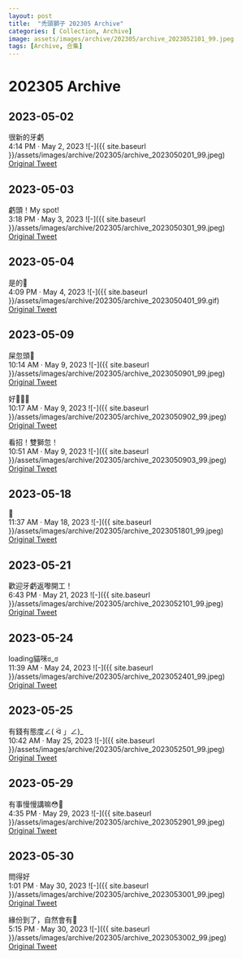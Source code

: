 ```yaml
---
layout: post
title:  "禿頭獅子 202305 Archive"
categories: [ Collection, Archive]
image: assets/images/archive/202305/archive_2023052101_99.jpeg
tags: [Archive, 合集]
---
```

# 202305 Archive

## 2023-05-02
很新的牙虧<br>
4:14 PM · May 2, 2023
![-]({{ site.baseurl }}/assets/images/archive/202305/archive_2023050201_99.jpeg)<br>
<a href="https://twitter.com/Kyutori1/status/1653311864724660227">Original Tweet</a><br>


## 2023-05-03
虧頭！My spot!<br>
3:18 PM · May 3, 2023
![-]({{ site.baseurl }}/assets/images/archive/202305/archive_2023050301_99.jpeg)<br>
<a href="https://twitter.com/Kyutori1/status/1653660382551220224">Original Tweet</a><br>


## 2023-05-04
是的🫡<br>
4:09 PM · May 4, 2023
![-]({{ site.baseurl }}/assets/images/archive/202305/archive_2023050401_99.gif)<br>
<a href="https://twitter.com/Kyutori1/status/1654035589623320576">Original Tweet</a><br>


## 2023-05-09
屎忽頭🥲<br>
10:14 AM · May 9, 2023
![-]({{ site.baseurl }}/assets/images/archive/202305/archive_2023050901_99.jpeg)<br>
<a href="https://twitter.com/Kyutori1/status/1655758117769195522">Original Tweet</a><br>

好🥲👌🏻<br>
10:17 AM · May 9, 2023
![-]({{ site.baseurl }}/assets/images/archive/202305/archive_2023050902_99.jpeg)<br>
<a href="https://twitter.com/Kyutori1/status/1655758754758131712">Original Tweet</a><br>

看招！雙獅忽！<br>
10:51 AM · May 9, 2023
![-]({{ site.baseurl }}/assets/images/archive/202305/archive_2023050903_99.jpeg)<br>
<a href="https://twitter.com/Kyutori1/status/1655767443082715137">Original Tweet</a><br>


## 2023-05-18
🙏<br>
11:37 AM · May 18, 2023
![-]({{ site.baseurl }}/assets/images/archive/202305/archive_2023051801_99.jpeg)<br>
<a href="https://twitter.com/Kyutori1/status/1659040371542999041">Original Tweet</a><br>


## 2023-05-21
歡迎牙虧返嚟開工！<br>
6:43 PM · May 21, 2023
![-]({{ site.baseurl }}/assets/images/archive/202305/archive_2023052101_99.jpeg)<br>
<a href="https://twitter.com/Kyutori1/status/1660234908193947648">Original Tweet</a><br>


## 2023-05-24
loading貓咪ಠ_ಠ<br>
11:39 AM · May 24, 2023
![-]({{ site.baseurl }}/assets/images/archive/202305/archive_2023052401_99.jpeg)<br>
<a href="https://twitter.com/Kyutori1/status/1661215248018452481">Original Tweet</a><br>


## 2023-05-25
有錢有態度∠( ᐛ 」∠)_<br>
10:42 AM · May 25, 2023
![-]({{ site.baseurl }}/assets/images/archive/202305/archive_2023052501_99.jpeg)<br>
<a href="https://twitter.com/Kyutori1/status/1661563341733781505">Original Tweet</a><br>


## 2023-05-29
有事慢慢講嘛😳🙏<br>
4:35 PM · May 29, 2023
![-]({{ site.baseurl }}/assets/images/archive/202305/archive_2023052901_99.jpeg)<br>
<a href="https://twitter.com/Kyutori1/status/1663101745239842816">Original Tweet</a><br>

## 2023-05-30
問得好<br>
1:01 PM · May 30, 2023
![-]({{ site.baseurl }}/assets/images/archive/202305/archive_2023053001_99.jpeg)<br>
<a href="https://twitter.com/Kyutori1/status/1663410325356691456">Original Tweet</a><br>


緣份到了，自然會有🍵<br>
5:15 PM · May 30, 2023
![-]({{ site.baseurl }}/assets/images/archive/202305/archive_2023053002_99.jpeg)<br>
<a href="https://twitter.com/Kyutori1/status/1663474175292616704">Original Tweet</a><br>